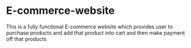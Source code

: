 # E-commerce-website
This is a fully functional E-commerce website which provides user to purchase products and add that product into cart and then make payment off that products
